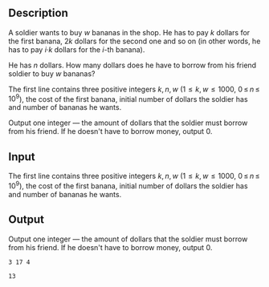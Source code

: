 ## Description

<div><p>A soldier wants to buy <span class="tex-span"><i>w</i></span> bananas in the shop. He has to pay <span class="tex-span"><i>k</i></span> dollars for the first banana, <span class="tex-span">2<i>k</i></span> dollars for the second one and so on (in other words, he has to pay <span class="tex-span"><i>i</i>·<i>k</i></span> dollars for the <span class="tex-span"><i>i</i></span>-th banana). </p><p>He has <span class="tex-span"><i>n</i></span> dollars. How many dollars does he have to borrow from his friend soldier to buy <span class="tex-span"><i>w</i></span> bananas?</p></div><div class="input-specification"><p>The first line contains three positive integers <span class="tex-span"><i>k</i>, <i>n</i>, <i>w</i></span> (<span class="tex-span">1  ≤  <i>k</i>, <i>w</i>  ≤  1000</span>, <span class="tex-span">0 ≤ <i>n</i> ≤ 10<sup class="upper-index">9</sup></span>), the cost of the first banana, initial number of dollars the soldier has and number of bananas he wants. </p></div><div class="output-specification"><p>Output one integer — the amount of dollars that the soldier must borrow from his friend. If he doesn't have to borrow money, output <span class="tex-span">0</span>.</p></div>

## Input

<p>The first line contains three positive integers <span class="tex-span"><i>k</i>, <i>n</i>, <i>w</i></span> (<span class="tex-span">1  ≤  <i>k</i>, <i>w</i>  ≤  1000</span>, <span class="tex-span">0 ≤ <i>n</i> ≤ 10<sup class="upper-index">9</sup></span>), the cost of the first banana, initial number of dollars the soldier has and number of bananas he wants. </p>

## Output

<p>Output one integer — the amount of dollars that the soldier must borrow from his friend. If he doesn't have to borrow money, output <span class="tex-span">0</span>.</p>





```input1
3 17 4

```




```output1
13
```


